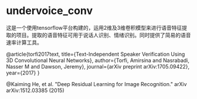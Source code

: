 # undervoice_conv

这是一个使用tensorflow平台构建的，运用2维及3维卷积模型来进行语音特征提取的项目。提取的语音特征可用于说话人识别、情绪识别。同时提供了简易的语音速率计算工具。

@article{torfi2017text,
  title={Text-Independent Speaker Verification Using 3D Convolutional Neural Networks},
  author={Torfi, Amirsina and Nasrabadi, Nasser M and Dawson, Jeremy},
  journal={arXiv preprint arXiv:1705.09422},
  year={2017}
}

@Kaiming He, et al. "Deep Residual Learning for Image Recognition." arXiv arXiv:1512.03385 (2015)
